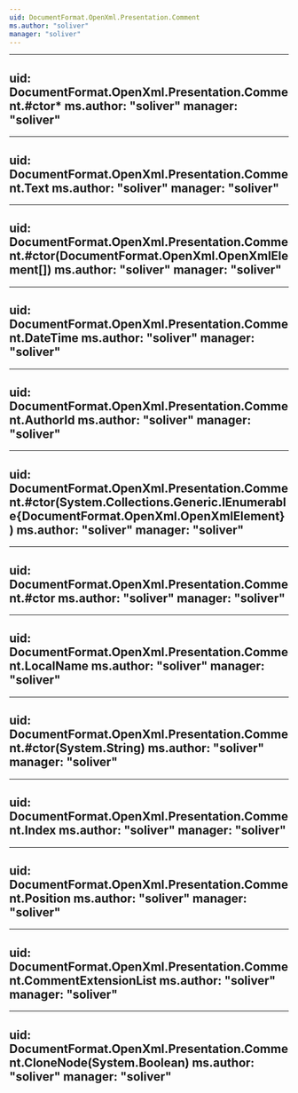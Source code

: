 ```yaml
---
uid: DocumentFormat.OpenXml.Presentation.Comment
ms.author: "soliver"
manager: "soliver"
---
```


---
uid: DocumentFormat.OpenXml.Presentation.Comment.#ctor*
ms.author: "soliver"
manager: "soliver"
---

---
uid: DocumentFormat.OpenXml.Presentation.Comment.Text
ms.author: "soliver"
manager: "soliver"
---

---
uid: DocumentFormat.OpenXml.Presentation.Comment.#ctor(DocumentFormat.OpenXml.OpenXmlElement[])
ms.author: "soliver"
manager: "soliver"
---

---
uid: DocumentFormat.OpenXml.Presentation.Comment.DateTime
ms.author: "soliver"
manager: "soliver"
---

---
uid: DocumentFormat.OpenXml.Presentation.Comment.AuthorId
ms.author: "soliver"
manager: "soliver"
---

---
uid: DocumentFormat.OpenXml.Presentation.Comment.#ctor(System.Collections.Generic.IEnumerable{DocumentFormat.OpenXml.OpenXmlElement})
ms.author: "soliver"
manager: "soliver"
---

---
uid: DocumentFormat.OpenXml.Presentation.Comment.#ctor
ms.author: "soliver"
manager: "soliver"
---

---
uid: DocumentFormat.OpenXml.Presentation.Comment.LocalName
ms.author: "soliver"
manager: "soliver"
---

---
uid: DocumentFormat.OpenXml.Presentation.Comment.#ctor(System.String)
ms.author: "soliver"
manager: "soliver"
---

---
uid: DocumentFormat.OpenXml.Presentation.Comment.Index
ms.author: "soliver"
manager: "soliver"
---

---
uid: DocumentFormat.OpenXml.Presentation.Comment.Position
ms.author: "soliver"
manager: "soliver"
---

---
uid: DocumentFormat.OpenXml.Presentation.Comment.CommentExtensionList
ms.author: "soliver"
manager: "soliver"
---

---
uid: DocumentFormat.OpenXml.Presentation.Comment.CloneNode(System.Boolean)
ms.author: "soliver"
manager: "soliver"
---
